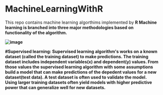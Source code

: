 # MachineLearningWithR
This repo contains machine learning algorthims implemented by <b>R<b>
Machine learning is branched into three major methodologies based on functionality of the algorithm.
  
  ![image](https://user-images.githubusercontent.com/21260810/34419639-97b19612-ebca-11e7-9a99-20b706e11a5b.png)
  
  #Supervised learning:
Supervised learning  algorithm's works on a known dataset (called the training dataset) to make predictions. The training dataset includes independent variables(x)  and dependent(y) values. From those values the supervised learning algorithm with some assumptions build  a model that can make predictions of the depedent values for a new dataset(test data). A test dataset is often used to validate the model. Using larger training datasets often yield models with higher predictive power that can generalize well for new datasets.
 
